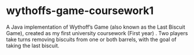 # wythoffs-game-coursework1
A Java implementation of Wythoff’s Game (also known as the Last Biscuit Game), created as my first university coursework (First year) . Two players take turns removing biscuits from one or both barrels, with the goal of taking the last biscuit.

